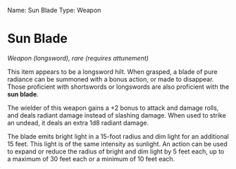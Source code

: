 Name: Sun Blade
Type: Weapon

# Sun Blade 
_Weapon (longsword), rare (requires attunement)_ 

This item appears to be a longsword hilt. When grasped, a blade of pure radiance can be summoned with a bonus action, or made to disappear. Those proficient with shortswords or longswords are also proficient with the **sun blade**.

The wielder of this weapon gains a +2 bonus to attack and damage rolls, and deals radiant damage instead of slashing damage. When used to strike an undead, it deals an extra 1d8 radiant damage.

The blade emits bright light in a 15-foot radius and dim light for an additional 15 feet. This light is of the same intensity as sunlight. An action can be used to expand or reduce the radius of bright and dim light by 5 feet each, up to a maximum of 30 feet each or a minimum of 10 feet each.